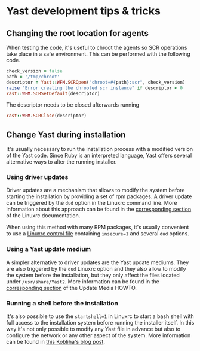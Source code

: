 # Yast development tips & tricks

## Changing the root location for agents

When testing the code, it's useful to chroot the agents so SCR operations take
place in a safe environment. This can be performed with the following code.

```ruby
check_version = false
path = '/tmp/chroot'
descriptor = Yast::WFM.SCROpen("chroot=#{path}:scr", check_version)
raise "Error creating the chrooted scr instance" if descriptor < 0
Yast::WFM.SCRSetDefault(descriptor)
```

The descriptor needs to be closed afterwards running

```ruby
Yast::WFM.SCRClose(descriptor)
```

## Change Yast during installation

It's usually necessary to run the installation process with a modified version
of the Yast code. Since Ruby is an interpreted language, Yast offers several
alternative ways to alter the running installer.

### Using driver updates

Driver updates are a mechanism that allows to modify the system before starting
the installation by providing a set of rpm packages. A driver update can be
triggered by the ```dud``` option in the Linuxrc command line. More information
about this approach can be found in the
[corresponding section](http://en.opensuse.org/Linuxrc#p_driverupdate) of
the Linuxrc documentation.

When using this method with many RPM packages, it's usually convenient to use a
[Linuxrc control
file](http://doc.opensuse.org/projects/autoyast/appendix.linuxrc.html)
containing ```insecure=1``` and several ```dud``` options.

### Using a Yast update medium

A simpler alternative to driver updates are the Yast update mediums. They are
also triggered by the ```dud``` Linuxrc option and they also
allow to modify the system before the installation, but they only affect the
files located under ```/usr/share/Yast2```. More information can be found
in the [corresponding
section](http://ftp.sunet.se/pub/Linux/distributions/suse/people/hvogel/Update-Media-HOWTO/html/id_yud.html)
of the Update Media HOWTO.

### Running a shell before the installation

It's also possible to use the ```startshell=1``` in Linuxrc to start a bash
shell with full access to the installation system before running the installer
itself. In this way it's not only possible to modify any Yast file in advance
but also to configure the network or any other aspect of the system. More
information can be found in
[this Kobliha's blog
post](http://kobliha-suse.blogspot.cz/2009/10/easiest-way-how-to-modify-installation.html).

